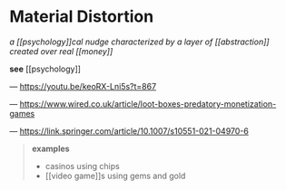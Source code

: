# Material Distortion

_a [[psychology]]cal nudge characterized by a layer of [[abstraction]] created over real [[money]]_

**see** [[psychology]]

&mdash; <https://youtu.be/keoRX-Lni5s?t=867>

&mdash; <https://www.wired.co.uk/article/loot-boxes-predatory-monetization-games>

&mdash; <https://link.springer.com/article/10.1007/s10551-021-04970-6>

> **examples**
>
> - casinos using chips
> - [[video game]]s using gems and gold
